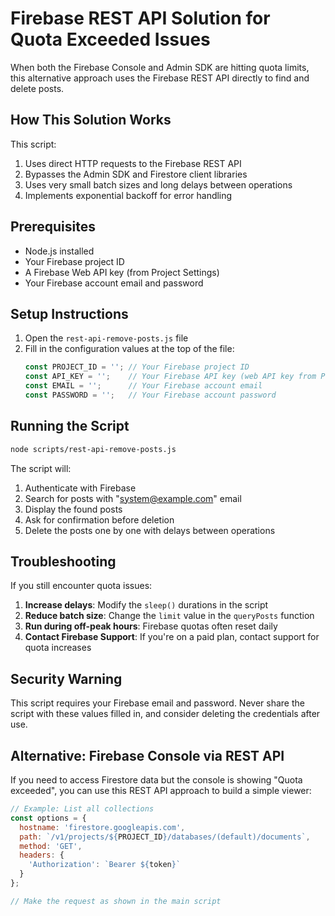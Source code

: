 # Firebase REST API Solution for Quota Exceeded Issues

When both the Firebase Console and Admin SDK are hitting quota limits, this alternative approach uses the Firebase REST API directly to find and delete posts.

## How This Solution Works

This script:
1. Uses direct HTTP requests to the Firebase REST API
2. Bypasses the Admin SDK and Firestore client libraries
3. Uses very small batch sizes and long delays between operations
4. Implements exponential backoff for error handling

## Prerequisites

- Node.js installed
- Your Firebase project ID
- A Firebase Web API key (from Project Settings)
- Your Firebase account email and password

## Setup Instructions

1. Open the `rest-api-remove-posts.js` file
2. Fill in the configuration values at the top of the file:
   ```javascript
   const PROJECT_ID = ''; // Your Firebase project ID
   const API_KEY = '';    // Your Firebase API key (web API key from Project Settings)
   const EMAIL = '';      // Your Firebase account email
   const PASSWORD = '';   // Your Firebase account password
   ```

## Running the Script

```bash
node scripts/rest-api-remove-posts.js
```

The script will:
1. Authenticate with Firebase
2. Search for posts with "system@example.com" email
3. Display the found posts
4. Ask for confirmation before deletion
5. Delete the posts one by one with delays between operations

## Troubleshooting

If you still encounter quota issues:

1. **Increase delays**: Modify the `sleep()` durations in the script
2. **Reduce batch size**: Change the `limit` value in the `queryPosts` function
3. **Run during off-peak hours**: Firebase quotas often reset daily
4. **Contact Firebase Support**: If you're on a paid plan, contact support for quota increases

## Security Warning

This script requires your Firebase email and password. Never share the script with these values filled in, and consider deleting the credentials after use.

## Alternative: Firebase Console via REST API

If you need to access Firestore data but the console is showing "Quota exceeded", you can use this REST API approach to build a simple viewer:

```javascript
// Example: List all collections
const options = {
  hostname: 'firestore.googleapis.com',
  path: `/v1/projects/${PROJECT_ID}/databases/(default)/documents`,
  method: 'GET',
  headers: {
    'Authorization': `Bearer ${token}`
  }
};

// Make the request as shown in the main script
```
